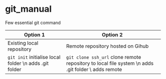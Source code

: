 # git_manual
Few essential git command

Option 1|Option 2
---|---
Existing local repository| Remote repository hosted on Gihub
`git init` initialise local folder \n adds .git folder | `git clone ssh_url` clone remote repository to local file system \n adds .git folder \ adds remote

